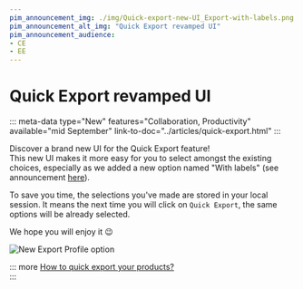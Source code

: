 ```yaml
---
pim_announcement_img: ./img/Quick-export-new-UI_Export-with-labels.png
pim_announcement_alt_img: "Quick Export revamped UI"
pim_announcement_audience:
- CE
- EE
---
```


# Quick Export revamped UI
::: meta-data type="New" features="Collaboration, Productivity" available="mid September" link-to-doc="../articles/quick-export.html"
:::

Discover a brand new UI for the Quick Export feature!  
This new UI makes it more easy for you to select amongst the existing choices, especially as we added a new option named "With labels" (see announcement [here](2020-09.html#export-flat-files-with-labels)).

To save you time, the selections you've made are stored in your local session. It means the next time you will click on `Quick Export`, the same options will be already selected.

We hope you will enjoy it :wink:

![New Export Profile option](../img/Quick-export-new-UI_Export-with-labels.png)


::: more
[How to quick export your products?](../articles/quick-export.html)   
:::
